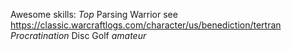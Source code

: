 Awesome skills:
_Top_ Parsing Warrior see https://classic.warcraftlogs.com/character/us/benediction/tertran
*Procratination*
Disc Golf _amateur_ 
